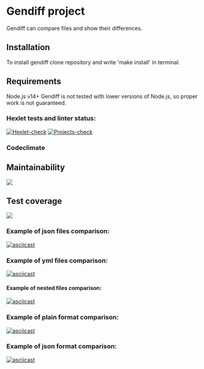 # Gendiff project

Gendiff can compare files and show their differences.

## Installation

To install gendiff clone repository and write 'make install' in terminal.

## Requirements

Node.js v14+
Gendiff is not tested with lower versions of Node.js, so proper work is not guaranteed.

### Hexlet tests and linter status:

[![Hexlet-check](https://github.com/IgorShayderov/frontend-project-lvl2/workflows/hexlet-check/badge.svg)](https://github.com/IgorShayderov/frontend-project-lvl2/actions)
[![Projects-check](https://github.com/IgorShayderov/frontend-project-lvl2/actions/workflows/projects-check.yml/badge.svg)](https://github.com/IgorShayderov/frontend-project-lvl2/actions/workflows/projects-check.yml)

### Codeclimate

## Maintainability

<a href="https://codeclimate.com/github/IgorShayderov/frontend-project-lvl2/maintainability">
  <img src="https://api.codeclimate.com/v1/badges/3f3ac9a360712d5b73e5/maintainability" />
</a>

## Test coverage

<a href="https://codeclimate.com/github/IgorShayderov/frontend-project-lvl2/test_coverage">
  <img src="https://api.codeclimate.com/v1/badges/3f3ac9a360712d5b73e5/test_coverage" />
</a>

### Example of json files comparison:
[![asciicast](https://asciinema.org/a/k98KiPdssmsHaQU9WLfYRha63.svg)](https://asciinema.org/a/k98KiPdssmsHaQU9WLfYRha63)

### Example of yml files comparison:
[![asciicast](https://asciinema.org/a/9BYXdb8lelOTwGRkLsx8b71aT.svg)](https://asciinema.org/a/9BYXdb8lelOTwGRkLsx8b71aT)

#### Example of nested files comparison:
[![asciicast](https://asciinema.org/a/6csACtwDV2docQrTWQuyUkbA7.svg)](https://asciinema.org/a/6csACtwDV2docQrTWQuyUkbA7)

### Example of plain format comparison:
[![asciicast](https://asciinema.org/a/LrWTKX0O2InTt0Msa5GrnvP7B.svg)](https://asciinema.org/a/LrWTKX0O2InTt0Msa5GrnvP7B)

### Example of json format comparison:
[![asciicast](https://asciinema.org/a/W0kMhupTzIjhDKIPB1ge3Z2tW.svg)](https://asciinema.org/a/W0kMhupTzIjhDKIPB1ge3Z2tW)
